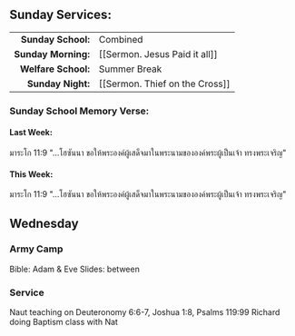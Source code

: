 ## Sunday Services:
| | |
| --:|:-- |
| **Sunday School:**  | Combined
| **Sunday Morning:** | [[Sermon. Jesus Paid it all]]
| **Welfare School:** | Summer Break
| **Sunday Night:**   | [[Sermon. Thief on the Cross]]

### Sunday School Memory Verse:
#### Last Week: 
มาระโก 11:9 "...โฮซันนา ขอให้พระองค์ผู้เสด็จมาในพระนามขององค์พระผู้เป็นเจ้า ทรงพระเจริญ"
#### This Week:
มาระโก 11:9 "...โฮซันนา ขอให้พระองค์ผู้เสด็จมาในพระนามขององค์พระผู้เป็นเจ้า ทรงพระเจริญ"
## Wednesday 
### Army Camp
Bible: Adam & Eve
Slides: between
### Service
Naut teaching on Deuteronomy 6:6-7, Joshua 1:8, Psalms 119:99
Richard doing Baptism class with Nat
